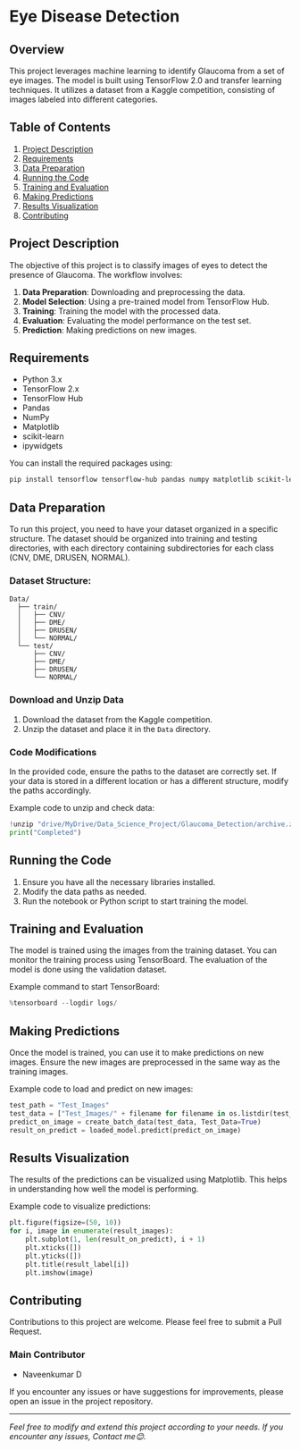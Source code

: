 # Eye Disease Detection

## Overview

This project leverages machine learning to identify Glaucoma from a set of eye images. The model is built using TensorFlow 2.0 and transfer learning techniques. It utilizes a dataset from a Kaggle competition, consisting of images labeled into different categories.

## Table of Contents

1. [Project Description](#project-description)
2. [Requirements](#requirements)
3. [Data Preparation](#data-preparation)
4. [Running the Code](#running-the-code)
5. [Training and Evaluation](#training-and-evaluation)
6. [Making Predictions](#making-predictions)
7. [Results Visualization](#results-visualization)
8. [Contributing](#contributing)

## Project Description

The objective of this project is to classify images of eyes to detect the presence of Glaucoma. The workflow involves:

1. **Data Preparation**: Downloading and preprocessing the data.
2. **Model Selection**: Using a pre-trained model from TensorFlow Hub.
3. **Training**: Training the model with the processed data.
4. **Evaluation**: Evaluating the model performance on the test set.
5. **Prediction**: Making predictions on new images.

## Requirements

- Python 3.x
- TensorFlow 2.x
- TensorFlow Hub
- Pandas
- NumPy
- Matplotlib
- scikit-learn
- ipywidgets

You can install the required packages using:

```bash
pip install tensorflow tensorflow-hub pandas numpy matplotlib scikit-learn ipywidgets
```

## Data Preparation

To run this project, you need to have your dataset organized in a specific structure. The dataset should be organized into training and testing directories, with each directory containing subdirectories for each class (CNV, DME, DRUSEN, NORMAL).

### Dataset Structure:

```
Data/
  ├── train/
  │   ├── CNV/
  │   ├── DME/
  │   ├── DRUSEN/
  │   └── NORMAL/
  └── test/
      ├── CNV/
      ├── DME/
      ├── DRUSEN/
      └── NORMAL/
```

### Download and Unzip Data

1. Download the dataset from the Kaggle competition.
2. Unzip the dataset and place it in the `Data` directory.

### Code Modifications

In the provided code, ensure the paths to the dataset are correctly set. If your data is stored in a different location or has a different structure, modify the paths accordingly.

Example code to unzip and check data:

```python
!unzip "drive/MyDrive/Data_Science_Project/Glaucoma_Detection/archive.zip" -d "drive/MyDrive/Data_Science_Project/Glaucoma_Detection"
print("Completed")
```

## Running the Code

1. Ensure you have all the necessary libraries installed.
2. Modify the data paths as needed.
3. Run the notebook or Python script to start training the model.

## Training and Evaluation

The model is trained using the images from the training dataset. You can monitor the training process using TensorBoard. The evaluation of the model is done using the validation dataset.

Example command to start TensorBoard:

```python
%tensorboard --logdir logs/
```

## Making Predictions

Once the model is trained, you can use it to make predictions on new images. Ensure the new images are preprocessed in the same way as the training images.

Example code to load and predict on new images:

```python
test_path = "Test_Images"
test_data = ["Test_Images/" + filename for filename in os.listdir(test_path)]
predict_on_image = create_batch_data(test_data, Test_Data=True)
result_on_predict = loaded_model.predict(predict_on_image)
```

## Results Visualization

The results of the predictions can be visualized using Matplotlib. This helps in understanding how well the model is performing.

Example code to visualize predictions:

```python
plt.figure(figsize=(50, 10))
for i, image in enumerate(result_images):
    plt.subplot(1, len(result_on_predict), i + 1)
    plt.xticks([])
    plt.yticks([])
    plt.title(result_label[i])
    plt.imshow(image)
```

## Contributing

Contributions to this project are welcome. Please feel free to submit a Pull Request.

### Main Contributor
- Naveenkumar D

If you encounter any issues or have suggestions for improvements, please open an issue in the project repository.

---

*Feel free to modify and extend this project according to your needs. If you encounter any issues, Contact me😊.*
